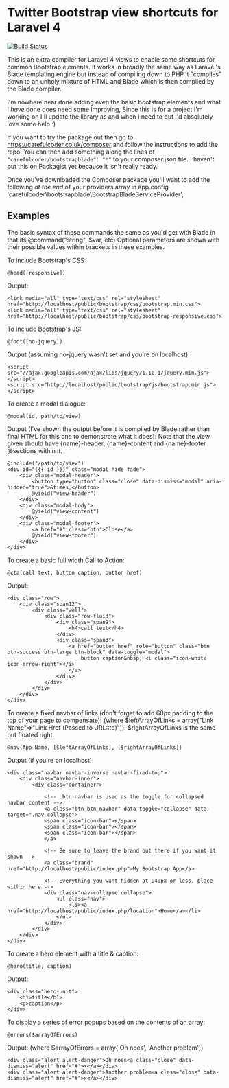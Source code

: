 Twitter Bootstrap view shortcuts for Laravel 4
==============================================

[![Build Status](https://travis-ci.org/carefulcoder/laravel4-bootstraphelper.png?branch=master)](https://travis-ci.org/carefulcoder/laravel4-bootstraphelper)

This is an extra compiler for Laravel 4 views to enable some shortcuts for common Bootstrap elements.
It works in broadly the same way as Laravel's Blade templating engine but instead of compiling down to PHP
it "compiles" down to an unholy mixture of HTML and Blade which is then compiled by the Blade compiler.

I'm nowhere near done adding even the basic bootstrap elements and what I *have* done does need some improving,
Since this is for a project I'm working on I'll update the library as and when I need to but I'd absolutely love some help :)

If you want to try the package out then go to https://carefulcoder.co.uk/composer and follow the instructions to add the repo.
You can then add something along the lines of  `"carefulcoder/bootstrapblade": "*"` to your composer.json file.
I haven't put this on Packagist yet because it isn't really ready.

Once you've downloaded the Composer package you'll want to add the following *at the end* of your providers array in app.config
    'carefulcoder\bootstrapblade\BootstrapBladeServiceProvider',

Examples
--------

The basic syntax of these commands the same as you'd get with Blade in that its @command("string", $var, etc)
Optional parameters are shown with their possible values within brackets in these examples.

To include Bootstrap's CSS:

    @head([responsive])

Output:

    <link media="all" type="text/css" rel="stylesheet" href="http://localhost/public/bootstrap/css/bootstrap.min.css">
    <link media="all" type="text/css" rel="stylesheet" href="http://localhost/public/bootstrap/css/bootstrap-responsive.css">

To include Bootstrap's JS:

    @foot([no-jquery])

Output (assuming no-jquery wasn't set and you're on localhost):

    <script src="//ajax.googleapis.com/ajax/libs/jquery/1.10.1/jquery.min.js"></script>
    <script src="http://localhost/public/bootstrap/js/bootstrap.min.js"></script>

To create a modal dialogue:

    @modal(id, path/to/view)

Output (I've shown the output before it is compiled by Blade rather than final HTML for this one to demonstrate what it does):
Note that the view given should have {name}-header, {name}-content and {name}-footer @sections within it.

    @include("/path/to/view")
    <div id="{{{ id }}}" class="modal hide fade">
        <div class="modal-header">
            <button type="button" class="close" data-dismiss="modal" aria-hidden="true">&times;</button>
            @yield("view-header")
        </div>
        <div class="modal-body">
            @yield("view-content")
        </div>
        <div class="modal-footer">
            <a href="#" class="btn">Close</a>
            @yield("view-footer")
        </div>
    </div>

To create a basic full width Call to Action:

    @cta(call text, button caption, button href)

Output:

    <div class="row">
        <div class="span12">
            <div class="well">
                <div class="row-fluid">
                    <div class="span9">
                        <h4>call text</h4>
                    </div>
                    <div class="span3">
                        <a href="button href" role="button" class="btn btn-success btn-large btn-block" data-toggle="modal">
                            button caption&nbsp; <i class="icon-white icon-arrow-right"></i>
                        </a>
                    </div>
                </div>
            </div>
        </div>
    </div>

To create a fixed navbar of links (don't forget to add 60px padding to the top of your page to compensate):
(where $leftArrayOfLinks = array("Link Name"=>"Link Href (Passed to URL::to)")). $rightArrayOfLinks is the same but floated right.

    @nav(App Name, [$leftArrayOfLinks], [$rightArrayOfLinks])

Output (if you're on localhost):

    <div class="navbar navbar-inverse navbar-fixed-top">
        <div class="navbar-inner">
            <div class="container">

                <!-- .btn-navbar is used as the toggle for collapsed navbar content -->
                <a class="btn btn-navbar" data-toggle="collapse" data-target=".nav-collapse">
                <span class="icon-bar"></span>
                <span class="icon-bar"></span>
                <span class="icon-bar"></span>
                </a>

                <!-- Be sure to leave the brand out there if you want it shown -->
                <a class="brand" href="http://localhost/public/index.php">My Bootstrap App</a>

                <!-- Everything you want hidden at 940px or less, place within here -->
                <div class="nav-collapse collapse">
                    <ul class="nav">
                        <li><a href="http://localhost/public/index.php/location">Home</a></li>
                    </ul>
                </div>
            </div>
        </div>
    </div>

To create a hero element with a title & caption:

    @hero(title, caption)

Output:

    <div class="hero-unit">
        <h1>title</h1>
        <p>caption</p>
    </div>

To display a series of error popups based on the contents of an array:

    @errors($arrayOfErrors)

Output:
(where $arrayOfErrors = array('Oh noes', 'Another problem'))

    <div class="alert alert-danger">Oh noes<a class="close" data-dismiss="alert" href="#">×</a></div>
    <div class="alert alert-danger">Another problem<a class="close" data-dismiss="alert" href="#">×</a></div>